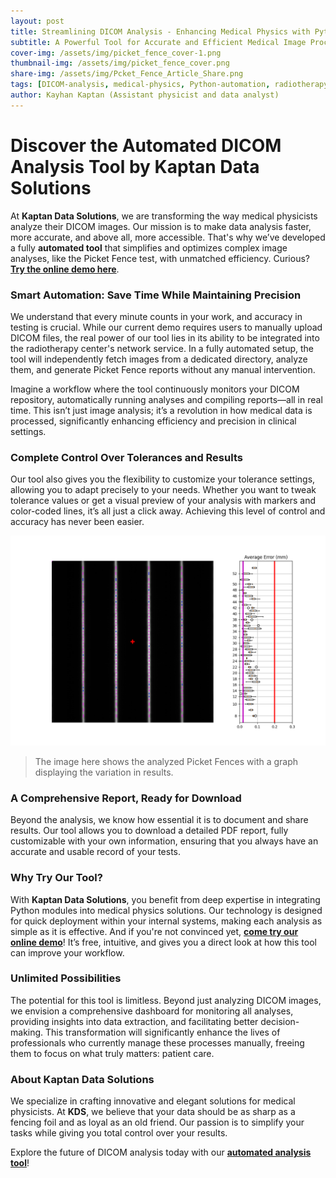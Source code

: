 ```yaml
---
layout: post
title: Streamlining DICOM Analysis - Enhancing Medical Physics with Python Automation  
subtitle: A Powerful Tool for Accurate and Efficient Medical Image Processing
cover-img: /assets/img/picket_fence_cover-1.png
thumbnail-img: /assets/img/picket_fence_cover.png
share-img: /assets/img/Pcket_Fence_Article_Share.png
tags: [DICOM-analysis, medical-physics, Python-automation, radiotherapy, medical-imaging, Picket-Fence-test, image-processing, MLC-alignment, healthcare-technology, pylinac, quality-assurance, compliance, data-analysis, medical-software]
author: Kayhan Kaptan (Assistant physicist and data analyst)
---
```



# Discover the Automated DICOM Analysis Tool by Kaptan Data Solutions

At **Kaptan Data Solutions**, we are transforming the way medical physicists analyze their DICOM images. Our mission is to make data analysis faster, more accurate, and above all, more accessible. That's why we’ve developed a fully **automated tool** that simplifies and optimizes complex image analyses, like the Picket Fence test, with unmatched efficiency. Curious? [**Try the online demo here**](https://www.assistant-physicien.fr/Picketfence_analyse).

### Smart Automation: Save Time While Maintaining Precision

We understand that every minute counts in your work, and accuracy in testing is crucial. While our current demo requires users to manually upload DICOM files, the real power of our tool lies in its ability to be integrated into the radiotherapy center's network service. In a fully automated setup, the tool will independently fetch images from a dedicated directory, analyze them, and generate Picket Fence reports without any manual intervention.

Imagine a workflow where the tool continuously monitors your DICOM repository, automatically running analyses and compiling reports—all in real time. This isn’t just image analysis; it’s a revolution in how medical data is processed, significantly enhancing efficiency and precision in clinical settings.

### Complete Control Over Tolerances and Results

Our tool also gives you the flexibility to customize your tolerance settings, allowing you to adapt precisely to your needs. Whether you want to tweak tolerance values or get a visual preview of your analysis with markers and color-coded lines, it’s all just a click away. Achieving this level of control and accuracy has never been easier.

![png](/assets/img/analyzed_image_PF.png)

> The image here shows the analyzed Picket Fences with a graph displaying the variation in results.

### A Comprehensive Report, Ready for Download

Beyond the analysis, we know how essential it is to document and share results. Our tool allows you to download a detailed PDF report, fully customizable with your own information, ensuring that you always have an accurate and usable record of your tests.

### Why Try Our Tool?

With **Kaptan Data Solutions**, you benefit from deep expertise in integrating Python modules into medical physics solutions. Our technology is designed for quick deployment within your internal systems, making each analysis as simple as it is effective. And if you're not convinced yet, [**come try our online demo**](https://www.assistant-physicien.fr/Picketfence_analyse)! It’s free, intuitive, and gives you a direct look at how this tool can improve your workflow.

### Unlimited Possibilities

The potential for this tool is limitless. Beyond just analyzing DICOM images, we envision a comprehensive dashboard for monitoring all analyses, providing insights into data extraction, and facilitating better decision-making. This transformation will significantly enhance the lives of professionals who currently manage these processes manually, freeing them to focus on what truly matters: patient care.

### About Kaptan Data Solutions

We specialize in crafting innovative and elegant solutions for medical physicists. At **KDS**, we believe that your data should be as sharp as a fencing foil and as loyal as an old friend. Our passion is to simplify your tasks while giving you total control over your results.

Explore the future of DICOM analysis today with our [**automated analysis tool**](https://www.assistant-physicien.fr/Picketfence_analyse)!
